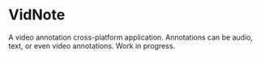 # VidNote
A video annotation cross-platform application. Annotations can be audio, text, or even video annotations. Work in progress.
